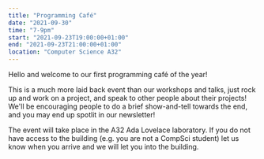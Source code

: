 ```yaml
---
title: "Programming Café"
date: "2021-09-30"
time: "7-9pm"
start: "2021-09-23T19:00:00+01:00"
end: "2021-09-23T21:00:00+01:00"
location: "Computer Science A32"
---
```


Hello and welcome to our first programming café of the year!

This is a much more laid back event than our workshops and talks, just rock up and work on a project, and speak to other people about their projects!
We'll be encouraging people to do a brief show-and-tell towards the end, and you may end up spotlit in our newsletter!

The event will take place in the A32 Ada Lovelace laboratory. If you do not have access to the building (e.g. you are not a CompSci student) let us know when you arrive and we will let you into the building.
